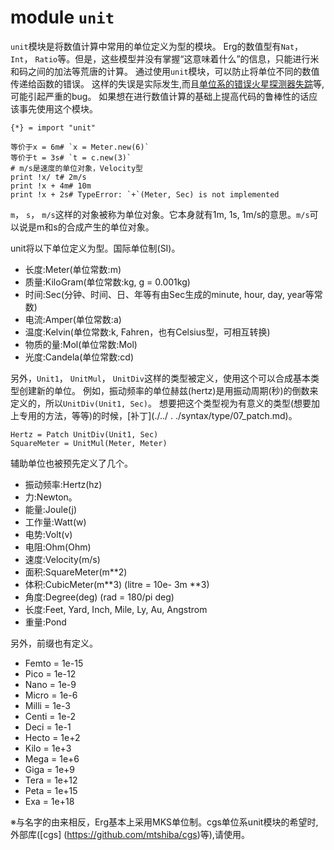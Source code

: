 # module `unit`

`unit`模块是将数值计算中常用的单位定义为型的模块。
Erg的数值型有`Nat`， `Int`， `Ratio`等。但是，这些模型并没有掌握“这意味着什么”的信息，只能进行米和码之间的加法等荒唐的计算。
通过使用`unit`模块，可以防止将单位不同的数值传递给函数的错误。
这样的失误是实际发生,而且[单位系的错误火星探测器失踪](http://www.sydrose.com/case100/287/)等,可能引起严重的bug。
如果想在进行数值计算的基础上提高代码的鲁棒性的话应该事先使用这个模块。

``` erg
{*} = import "unit"

等价于x = 6m# `x = Meter.new(6)`
等价于t = 3s# `t = c.new(3)`
# m/s是速度的单位对象，Velocity型
print !x/ t# 2m/s
print !x + 4m# 10m
print !x + 2s# TypeError: `+`(Meter, Sec) is not implemented
```

`m`， `s`， `m/s`这样的对象被称为单位对象。它本身就有1m, 1s, 1m/s的意思。`m/s`可以说是m和s的合成产生的单位对象。

unit将以下单位定义为型。国际单位制(SI)。

* 长度:Meter(单位常数:m)
* 质量:KiloGram(单位常数:kg, g = 0.001kg)
* 时间:Sec(分钟、时间、日、年等有由Sec生成的minute, hour, day, year等常数)
* 电流:Amper(单位常数:a)
* 温度:Kelvin(单位常数:k, Fahren，也有Celsius型，可相互转换)
* 物质的量:Mol(单位常数:Mol)
* 光度:Candela(单位常数:cd)

另外，`Unit1`， `UnitMul`， `UnitDiv`这样的类型被定义，使用这个可以合成基本类型创建新的单位。
例如，振动频率的单位赫兹(hertz)是用振动周期(秒)的倒数来定义的，所以`UnitDiv(Unit1, Sec)`。
想要把这个类型视为有意义的类型(想要加上专用的方法，等等)的时候，[补丁](./../ . ./syntax/type/07_patch.md)。

``` erg
Hertz = Patch UnitDiv(Unit1, Sec)
SquareMeter = UnitMul(Meter, Meter)
```

辅助单位也被预先定义了几个。

* 振动频率:Hertz(hz)
* 力:Newton。
* 能量:Joule(j)
* 工作量:Watt(w)
* 电势:Volt(v)
* 电阻:Ohm(Ohm)
* 速度:Velocity(m/s)
* 面积:SquareMeter(m**2)
* 体积:CubicMeter(m**3) (litre = 10e- 3m **3)
* 角度:Degree(deg) (rad = 180/pi deg)
* 长度:Feet, Yard, Inch, Mile, Ly, Au, Angstrom
* 重量:Pond

另外，前缀也有定义。

* Femto = 1e-15
* Pico = 1e-12
* Nano = 1e-9
* Micro = 1e-6
* Milli = 1e-3
* Centi = 1e-2
* Deci = 1e-1
* Hecto = 1e+2
* Kilo = 1e+3
* Mega = 1e+6
* Giga = 1e+9
* Tera = 1e+12
* Peta = 1e+15
* Exa = 1e+18

※与名字的由来相反，Erg基本上采用MKS单位制。cgs单位系unit模块的希望时,外部库([cgs] (https://github.com/mtshiba/cgs)等),请使用。